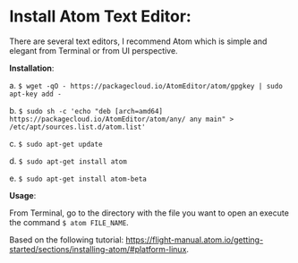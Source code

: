 # Install Atom Text Editor:    

There are several text editors, I recommend Atom which is simple and elegant from Terminal or from UI perspective.    
    
**Installation**:

a. `$ wget -qO - https://packagecloud.io/AtomEditor/atom/gpgkey | sudo apt-key add -`  
    
b. `$ sudo sh -c 'echo "deb [arch=amd64] https://packagecloud.io/AtomEditor/atom/any/ any main" > /etc/apt/sources.list.d/atom.list'`  
    
c. `$ sudo apt-get update`  
    
d. `$ sudo apt-get install atom`  
    
e. `$ sudo apt-get install atom-beta`  
    

**Usage**:
    
From Terminal, go to the directory with the file you want to open an execute the command `$ atom FILE_NAME`.  
    
Based on the following tutorial: https://flight-manual.atom.io/getting-started/sections/installing-atom/#platform-linux.    
